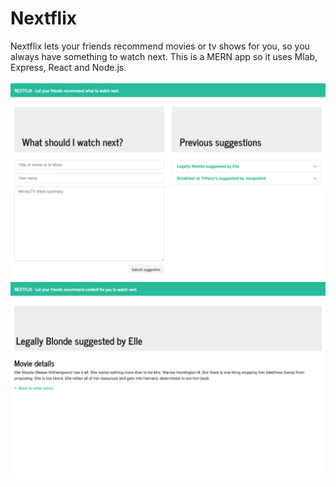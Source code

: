 # Nextflix
Nextflix lets your friends recommend movies or tv shows for you, so you always have something to watch next.  This is a MERN app so it uses Mlab, Express, React and Node.js. 
<br><br>
![Home](/img/pic.png 'Screenshot')
<Br>
![Home](/img/img2.png 'Screenshot')
